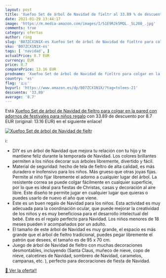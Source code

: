 ```yaml
---
layout: post
title: 'Xuefoo Set de árbol de Navidad de fieltr al 33.89 % de descuento'
date: 2021-01-29 13:44:17
image: 'https://m.media-amazon.com/images/I/51E9RJk5MQL._SL200_.jpg'
comments: true
category: ofertas
author: ring
slug: 'B07ZCX1N1X-es Xuefoo Set de árbol de Navidad de fieltro para colgar en...'
sku: 'B07ZCX1N1X-es'
tags: [ 'navidad', ]
actualPrice: 8.7 EUR
currency: EUR
price: 8.7
comparePrice: 13.16 EUR
prodname: 'Xuefoo Set de árbol de Navidad de fieltro para colgar en la pared con adornos de festivales para niños regalo'
country: 'es'
flag: '🇪🇸'
buyurl: 'https://www.amazon.es/dp/B07ZCX1N1X/?tag=tolees-21'
descuento: '33.89'
average: '8.7'
---
```


Está [Xuefoo Set de árbol de Navidad de fieltro para colgar en la pared con adornos de festivales para niños regalo](https://www.amazon.es/dp/B07ZCX1N1X/?tag=tolees-21) con 33.89 de descuento por 8.7 EUR (original: 13.16 EUR) en el siguiente enlace!

[![Xuefoo Set de árbol de Navidad de fieltr](https://m.media-amazon.com/images/I/51E9RJk5MQL._SL200_.jpg)](https://www.amazon.es/dp/B07ZCX1N1X/?tag=tolees-21)

ℹ️:

- DIY es un árbol de Navidad que mejora tu relación con tu hijo y te mantiene feliz durante la temporada de Navidad. Los colores brillantes permiten a los niños decorar sus árboles libremente, divertido y fácil.
- Material de seguridad: hecho de tela de fieltro de alta calidad, es más duradero e inofensivo para los niños. Más grueso que otras joyas fijas. Permite al niño fijar libremente el adorno a cualquier lugar del árbol. La resistente correa se puede colgar fácilmente en cualquier superficie, por lo que es ideal para fiestas de Christas, casas y decoración al aire libre. Este diseño te permite jugar en cualquier lugar que quieras o puedes usarlo de nuevo el año que viene.
- Este es un buen regalo de Navidad para los niños. Esta actividad es muy adecuada para la coordinación ocular, que puede mejorar la creatividad de los niños y es muy beneficiosa para el desarrollo intelectual del bebé. Este es el regalo perfecto para Navidad. Los niños menores de 18 meses pueden ir acompañados por un adulto.
- El tamaño de este árbol de Navidad es muy grande, el espacio es más grande que el árbol de fieltro tradicional, puedes pegar libremente el patrón que desees, el tamaño es de 95 x 70 cm.
- Juego de árbol de Navidad de fieltro con muchas decoraciones desmontables, incluyendo (Santa Claus, muñeco de nieve, copo de nieve, calcetines de Navidad, sombrero de Navidad, caramelos, campanas, etc. ), perfecto para decoraciones de fiesta de Navidad.

[🛒 Ver la oferta!!](https://www.amazon.es/dp/B07ZCX1N1X/?tag=tolees-21)
